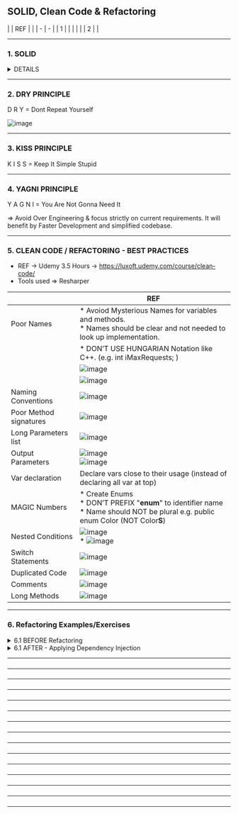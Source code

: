 ## SOLID, Clean Code & Refactoring

| | REF | |
| - | - |
| 1 |  |
|   |    |
| 2 |    |

---------------------------------------------
### 1. SOLID

<details>
  <summary> DETAILS </summary>

  
**REF - 1 ** =>  [https://www.youtube.com/watch?v=xmI-Ubq_AAc](https://www.youtube.com/watch?v=xmI-Ubq_AAc)

<details>
  <summary> REFERENCES - Detailed </summary>

| REF | |
| - | - |
| 1 | https://github.com/ashishps1/awesome-low-level-design/  |
|   | ![image](https://github.com/user-attachments/assets/0ab6c245-95d2-461c-8f94-c6fc55184fb9)   |
| 2 | https://www.youtube.com/watch?v=XI7zep97c-Y&list=PL6W8uoQQ2c61X_9e6Net0WdYZidm7zooW&index=2 |
|   | https://luxoft.udemy.com/course/system_design_lld_hld/learn/lecture/41932768#overview       | 
</details>

---------------------------------------------
#### 1.1 SINGLE  RESPONSIBILITY  PRINCIPLE  (SRP)
2 min video REF => [https://youtu.be/xmI-Ubq_AAc?si=YR9KypevlcdrOb-4](https://www.youtube.com/watch?v=HT3TgUABtc8)

_A class should have ONLY one responsibility._

![image](https://github.com/user-attachments/assets/e86762e1-097a-4e9c-b811-e520568ad392)
![image](https://github.com/user-attachments/assets/50988b60-5424-42cc-9a05-b7ca09c9c300)

| | Examples | |  
| - | - | - |
| Ex-1 | ![image](https://github.com/user-attachments/assets/266326db-1499-4780-bece-de2edd8e2fc8) | ![image](https://github.com/user-attachments/assets/e4abbd0f-643e-41be-a2a0-268a94a1903a) |
|      |    | |
| Ex-2 | ![image](https://github.com/user-attachments/assets/8f058d0b-5346-4390-b968-f00b3e02ea4a) |  Add extra classes for SENDING EMAIL & ERROR LOGGING  |

---------------------------------------------
#### 1.2 OPEN  CLOSED  PRINCIPLE  (OCP)

_Classes should be OPEN for EXTENSION but CLOSED for MODIFICATION_

![image](https://github.com/user-attachments/assets/45e96fd4-84b0-4728-868c-01fa72ad5f84)
![image](https://github.com/user-attachments/assets/179eedea-5cd2-41fc-b2fb-b61243577fe3)
![image](https://github.com/user-attachments/assets/6a4c8a1d-d19c-4232-8485-ddc78a144cd7)

* Changing the current behaviour of class will effect the existing systems who are using that class.
  So its better to extend the class without changing existing.
  
* **OC is over and above SRP. i.e., SRP is pre-requisite for OC**

| | Examples | |  
| - | - | - |
| Ex-1 | ![image](https://github.com/user-attachments/assets/56874d0c-ea1c-4cc5-ad3c-3250467890a7) | ![image](https://github.com/user-attachments/assets/6c0a5de0-a4b9-4bdd-855d-b288a31dcc88) ![image](https://github.com/user-attachments/assets/f157bde0-98bb-49dd-b729-f31f69481777) |
| | if in future we need to add one more account type, will you change existing | |
| | ![image](https://github.com/user-attachments/assets/7746bf22-7ae2-46a1-843a-757c05235503) | |

---------------------------------------------
#### 1.3  LISKOV  SUBSTITUTION  PRINCIPLE  (LSP)

_Objects of child class must be able to REPLACE objects of parent class without BREAKING the application/_

![image](https://github.com/user-attachments/assets/a6c029a2-f955-447d-a5b0-0d7ad6095ae5)

The child class objects 
- should be doing all the functionality of base + additional of its own.
- should not be hiding any base class methods.
- should not be changing the purpose of base class methods.

| | Examples | |  
| - | - | - |
| Ex-1 | ![image](https://github.com/user-attachments/assets/cecf21eb-f20f-413b-8511-d188c4ade20b) | ![image](https://github.com/user-attachments/assets/0aa63d3a-566f-4e03-8736-0439ced088dd)  | 
| | | The Contract employee here is not following LSP while Permanent employee follows LSP. So we should find soln may be like Segrate employee as one interface having common methods and then derive permanent & contract employee concrete classes OR FIND BETTER SOLUTION | 

---------------------------------------------
#### 1.4  INTERFACE  SEGREGATION  PRINCIPLE  (ISP)

_A class should not be forced to implement interfaces/functionalities that it does not need._

![image](https://github.com/user-attachments/assets/f0ee45ce-ef6a-4c0e-b086-a3ba2a5a653a)

| | Examples | |  
| - | - | - |
| Ex-1 |  ![image](https://github.com/user-attachments/assets/27ee87cb-bc65-4984-8fac-d8076b878d9f)  | ![image](https://github.com/user-attachments/assets/de1e3542-55c5-4586-af69-7faf847410a9) | 
| SOLUTION | ![image](https://github.com/user-attachments/assets/cdb9b1ff-d9ae-472a-8ed8-5f614e619325) | ![image](https://github.com/user-attachments/assets/51be3e04-ba61-4f54-85d4-281ceef7be8b) |

SOLUTION - _Create multiple smaller interces instead of few larger interfaces._

---------------------------------------------
#### 1.5  DEPENDENCY  INVERSION  PRINCIPLE  (DIP)
_
* High Level Modules should not depend on Low Level Modules. BOTH SHOULD DEPEND ON Abstraction.
    (Here   Module = Class     &    Abstraction = Interfaces)
  
* Abstraction should not depend on Details. Details should depend on Abstraction.
  (Here     Abstraction = Interfaces     &   Details = Class)_

Software Modues should depdend on interfacs and not on classes. 
(This will avoid Tight Coupling between modules.)

![image](https://github.com/user-attachments/assets/57aff294-d06e-415f-93c1-fdd1adf97c29)

| | Examples | |  
| - | - | - |
| Ex-1 | ![image](https://github.com/user-attachments/assets/ce2a69de-e263-494a-a6db-eaf67dce7959)   |  ![image](https://github.com/user-attachments/assets/d5e1a586-bc78-44b7-affc-879a42e52e95) ![image](https://github.com/user-attachments/assets/4ba65625-469e-473e-ab21-a721a1663af9)   |

Problem - Here DataAccessLayer (HighLevel) is dependent of FileLogger(LowLevel). Its might be create x no of instances at all places like this. So its tightly coupled to this class and if in future, requirements change to replace file logger with DB Logger, it will be difficult and error prone.

SOLUTION -> Use Dependency Injection. 
            ##### => DEPENDENCY INJECTION is a DESIGN PATTERN to implement Dependency Inversion.

</details>

---------------------------------------------
### 2. DRY PRINCIPLE

D R Y = Dont Repeat Yourself

![image](https://github.com/user-attachments/assets/c6b36146-3650-4149-8cdf-c6da54dadd00)


---------------------------------------------
### 3. KISS PRINCIPLE

K I S S = Keep It Simple Stupid

---------------------------------------------
### 4. YAGNI PRINCIPLE

Y A G N I = You Are Not Gonna Need It 
  
  => Avoid Over Engineering & focus strictly on current requirements. It will benefit by Faster Development and simplified codebase.

---------------------------------------------
### 5. CLEAN CODE / REFACTORING - BEST PRACTICES

* REF -> Udemy 3.5 Hours -> https://luxoft.udemy.com/course/clean-code/
* Tools used => Resharper

|                    | REF            |                         
| -                  | -              |
| Poor Names         |  * Avoiod Mysterious Names for variables and methods. </br> * Names should be clear and not needed to look up implementation.  |
|                    |  * DON’T USE HUNGARIAN Notation like C++. (e.g. int iMaxRequests; )                           |
|                    |   ![image](https://github.com/user-attachments/assets/e85afc73-4f1e-4803-b1dd-ad296db24eae)   |
|                    |   ![image](https://github.com/user-attachments/assets/ffec1d6e-aebd-4cf4-a738-ef82e2871bd4)   |
| Naming Conventions |   ![image](https://github.com/user-attachments/assets/387ae48e-439f-47e9-b3be-284f7cb31896)   |
| Poor Method signatures | ![image](https://github.com/user-attachments/assets/31e5d356-0491-41a3-8943-8428aa8b1e5c) |
| Long Parameters list   | ![image](https://github.com/user-attachments/assets/05cc70b8-2197-48ce-a40b-e096a7ee48b9) |
| Output Parameters  |   ![image](https://github.com/user-attachments/assets/ecdba1bb-ad65-4197-9124-b47695f1e976) </br> ![image](https://github.com/user-attachments/assets/4fcda01b-0447-4770-bda5-74bdb6b19a61) | 
| Var declaration    |  Declare vars close to their usage (instead of declaring all var at top)                      |
| MAGIC Numbers      |  * Create Enums </br> * DON’T PREFIX "**enum**" to identifier name </br> * Name should NOT be plural e.g. public enum Color (NOT Color**S**) |
| Nested Conditions  |  ![image](https://github.com/user-attachments/assets/db338c37-e681-42ad-b9f8-a826eed8c1df) </br> * ![image](https://github.com/user-attachments/assets/7f347959-f60b-446d-b02d-97202bfff4cd) |
| Switch Statements  |  ![image](https://github.com/user-attachments/assets/29e87e7b-0134-447b-90b1-3294ab50a885)    |
| Duplicated Code    |  ![image](https://github.com/user-attachments/assets/b493cf46-914f-49c9-b5a0-f8db047c8bca)    |
| Comments           |  ![image](https://github.com/user-attachments/assets/ac0f6e52-1651-4964-8470-6cd1d6247602)    |
| Long Methods       |  ![image](https://github.com/user-attachments/assets/beb30ebf-194b-4594-b774-734e11809a65)    |

---------------------------------------------
### 6. Refactoring Examples/Exercises 

<details>
  <summary> 6.1 BEFORE Refactoring</summary>
  
![image](https://github.com/user-attachments/assets/54a2497d-67d7-4c6f-b150-6ea5b8403684)
    
</details>

<details>
  <summary> 6.1 AFTER - Applying Dependency Injection</summary>
  
  ![image](https://github.com/user-attachments/assets/cbd0822c-ae30-424e-84d6-e7d8c3ede03e)
    
</details>

---------------------------------------------
### 

---------------------------------------------
### 

---------------------------------------------
### 

---------------------------------------------
### 

---------------------------------------------
### 

---------------------------------------------
### 

---------------------------------------------
### 

---------------------------------------------
### 

---------------------------------------------
### 

---------------------------------------------
### 

---------------------------------------------
### 

---------------------------------------------
### 

---------------------------------------------
### 

---------------------------------------------
### 

---------------------------------------------
